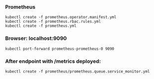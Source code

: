 ### Prometheus
```
kubectl create -f prometheus.operator.manifest.yml 
kubectl create -f prometheus.rbac.rules.yml
kubectl create -f prometheus.yml
```
### Browser: localhost:9090
```
kubectl port-forward prometheus-prometheus-0 9090
```

### After endpoint with /metrics deployed:
```
kubectl create -f prometheus/prometheus.queue.service_monitor.yml
```
